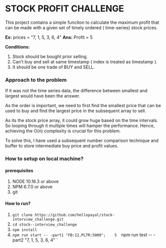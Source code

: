 # STOCK PROFIT CHALLENGE

This project contains a simple funciton to calculate the maximum profit that can be made with a given set of timely ordered ( time-series) stock prices.

**Ex:** prices = "7, 1, 5, 3, 6, 4"
**Ans:**  Profit = 5

**Conditions:**

1. Stock should be bought prior selling.
2. Can't buy and sell at same timestamp ( index is treated as timestamp ).
3. It should be one trade of BUY and SELL.

### Approach to the problem

If it was not the time series data, the difference between smallest and largest would have been 
the answer. 

As the order is important, we need to first find the smallest price that can be used to buy and find the largest price 
in the subsequent array to sell.

As its the stock price array, it could grow huge based on the time intervals. So looping through it multiple times
will hamper the performance. Hence, achieving  the O(n) complexity is crucial for this problem.


To solve this,  I have used a subsequent number comparison technique and buffer to store intermediate buy price
 and profit values.

### How to setup on local machine?

#### prerequisites
1. NODE 10.16.3 or above
2. NPM  6.7.0 or above
3. git

#### How to run?

1. `git clone https://github.com/hellopayal/stock-interview_challenge.git`
2. `cd stock--interview_challenge`
3. `npm install`
4. `npm run start -- -part1 "FB:12,PLTR:5000";   
5  `npm run test -- -part2 "7, 1, 5, 3, 6, 4"  `
